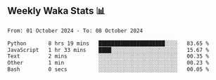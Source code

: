 ## Weekly Waka Stats 📊
<!--START_SECTION:waka-->

```txt
From: 01 October 2024 - To: 08 October 2024

Python       8 hrs 19 mins   █████████████████████░░░░   83.65 %
JavaScript   1 hr 33 mins    ████░░░░░░░░░░░░░░░░░░░░░   15.67 %
Text         2 mins          ░░░░░░░░░░░░░░░░░░░░░░░░░   00.35 %
Other        1 min           ░░░░░░░░░░░░░░░░░░░░░░░░░   00.23 %
Bash         0 secs          ░░░░░░░░░░░░░░░░░░░░░░░░░   00.05 %
```

<!--END_SECTION:waka-->

<!--

Here are some ideas to get you started:

- 🔭 I’m currently working on (way to add branches committed on)
- 🌱 I’m currently learning Web Frameworks and Machine Learning! (Lisp, JS (react & angular), Python, and __)
- 💬 Ask me about ...
- 📫 How to reach me: 
- 😄 Pronouns: He/Him/His
- ⚡ Fun fact: ...

that-recsys-lab
-->
